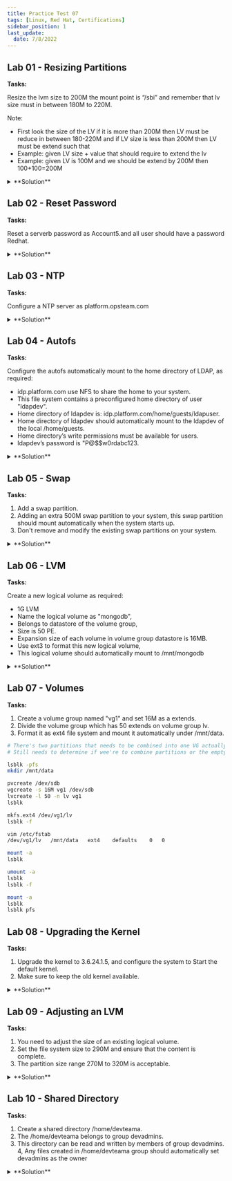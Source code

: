 ```yaml
---
title: Practice Test 07
tags: [Linux, Red Hat, Certifications]
sidebar_position: 1
last_update:
  date: 7/8/2022
---
```


<!-- ***************************************************************************************************************************** -->

<!-- NOTE: If you're going to update this, make sure to comment out "last_update" and "date" in the first few lines. -->

<!-- ***************************************************************************************************************************** -->


## Lab 01 - Resizing Partitions

**Tasks:**

Resize the lvm size to 200M the mount point is “/sbi” and remember that lv size must in
between 180M to 220M.

Note:
- First look the size of the LV if it is more than 200M then LV must be reduce in between 180-220M and if LV size is less than 200M then LV must be extend such that 
- Example: given LV size + value that should require to extend the lv 
- Example: given LV is 100M and we should be extend by 200M then 100+100=200M

<details>
  <summary> **Solution** </summary>


If LV size=100M, extend it to 200M by adding 100:

```bash
# FIrst make sure that there's another disk that's a member of the volume. If there's none, you may need to create a new partition called '/dev/xxx' and then run the 'vgextend'
lsblk 
lsblk -f
umount /sbi 
vgextend vgname /dev/xxx
vgs
lvextend /dev/vgname/lvname -r -L +100M
lvs 
mount -a 
```

If LV size=400M, reduce it to 180M:

```bash
# Note that xfs doesn't support shrinking of volume, only ext4
lsblk 
lsblk -f 

umount /mnt/xxx 
resize2fs /dev/vgname/lvname 180M
e2fsck -f /dev/vgname/lvname 
resize2fs /dev/vgname/lvname 180M
lvreduce -L 180M /dev/vgname/lvname 
vim /etc/fstab
mount -a 
lsblk
lsblk -f
```


</details>




## Lab 02 - Reset Password

**Tasks:**

Reset a serverb password as Account5.and all user should have a password Redhat.

<details>
  <summary> **Solution** </summary>

```bash
sudo su -
reboot 
e
rd.break
mount -o remount,rw /sysroot
chroot /sysroot
passwd root
  redhat 
  redhat
touch /.autorelabel 
exit 
```
 

</details>


## Lab 03 - NTP

**Tasks:**

Configure a NTP server as platform.opsteam.com

<details>
  <summary> **Solution** </summary>

```bash
sudo su -
timedatectl
vim /etc/chrony.conf
  platform.opsteam.com
  :wq!

systemctl enable --now chronyd
systemctl restart chronyd
systemctl status chronyd
timedatectl 
```

</details>



## Lab 04 - Autofs

**Tasks:**

Configure the autofs automatically mount to the home directory of LDAP, as required:
- idp.platform.com use NFS to share the home to your system. 
- This file system contains a preconfigured home directory of user "ldapdev".
- Home directory of ldapdev is: idp.platform.com/home/guests/ldapuser.
- Home directory of ldapdev should automatically mount to the ldapdev of the local /home/guests.
- Home directory’s write permissions must be available for users.
- ldapdev’s password is "P@$$w0rdabc123.

<details>
  <summary> **Solution** </summary>


```bash
sudo su -
systemctl status autofs
yum install -y autofs
systemctl enable --now 
ll /etc/auto*

cd /etc
vim auto.master
	/home/guests	/etc/auto.ldap
cp auto.misc auto.ldap
vim auto.ldap
	ldapdev	-fstype=nfs,rw	idp.platform.com:/home/guests/ldapuser

#restart
systemctl restart autofs
systemctl status autofs

#verify
su - ldapdev
```
 

</details>


## Lab 05 - Swap

**Tasks:**

1. Add a swap partition.
2. Adding an extra 500M swap partition to your system, this swap partition should mount automatically when the system starts up. 
3. Don't remove and modify the existing swap partitions on your system.

<details>
  <summary> **Solution** </summary>


```bash
lsblk 
lsblk -f
fdisk -cu /dev/xxx
n > p > first > last +500M
t > partitionnumber > L > 8e
v > w

mkswap /dev/xxx1
mkdir /mnt/swapdir
vim /etc/fstab
	/dev/xxx1	swap	swap	defaults	0 0
mount -a
lsblk
swapon -a
lsblk -f
free -m
```

</details>


## Lab 06 - LVM

**Tasks:**

Create a new logical volume as required:
- 1G LVM 
- Name the logical volume as "mongodb", 
- Belongs to datastore of the volume group, 
- Size is 50 PE.
- Expansion size of each volume in volume group datastore is 16MB.
- Use ext3 to format this new logical volume, 
- This logical volume should automatically mount to /mnt/mongodb


<details>
  <summary> **Solution** </summary>


```bash
# always check first
lsblk
lsblk -f
sudo su -

# create partition
fdisk -cu /dev/xxx
n > p/e > first > +1G
t > pnum > L > 8e
v > w

# create pv, vg, lv 
pvcreate /dev/xxx1
pvs
vgcreate datastore /dev/xxx1 -s 16M
vgs
lvcreate -l 50 -n mongodb datastore
lvs

# load filesystem
mkfs.ext3 /dev/datastore/mongodb

# create directory and mount persistently
mkdir /mnt/mongodb
vim /etc/fstab
	/dev/datastore/mongodb	/mnt/mongodb	ext3	defaults		0 0
	:wq!
mount -a
mount | grep datastore
lsblk
lsblk -f
df -Th
```
 

</details>


## Lab 07 - Volumes

**Tasks:**

1. Create a volume group named "vg1" and set 16M as a extends.
2. Divide the volume group which has  50 extends on volume group lv.
3. Format it as ext4 file system and mount it automatically under /mnt/data.
 
```bash
# There's two partitions that needs to be combined into one VG actually:  /dev/sdb   /dev/sdc  
# Still needs to determine if wee're to combine partitions or the empty drives

lsblk -pfs 
mkdir /mnt/data

pvcreate /dev/sdb 
vgcreate -s 16M vg1 /dev/sdb 
lvcreate -l 50 -n lv vg1 
lsblk

mkfs.ext4 /dev/vg1/lv 
lsblk -f 

vim /etc/fstab
/dev/vg1/lv   /mnt/data   ext4    defaults    0   0

mount -a
lsblk

umount -a 
lsblk 
lsblk -f 

mount -a 
lsblk 
lsblk pfs 
```

## Lab 08 - Upgrading the Kernel

**Tasks:**

1. Upgrade the kernel to 3.6.24.1.5, and configure the system to Start the default kernel.
2. Make sure to keep the old kernel available.

<details>
  <summary> **Solution** </summary>

```bash
# Check kernel version 
uname -r 
yum update kernel 
uname -r 

# if kernel is still not updated to new version 
sudo yum install  -y kernel 

# then check 
grubby --default-kernel
grubby --info=ALL | grep kernel 
# then get the path for the new kernel 

# then set the new default kernel
grubby --set-default /path/to/new/kernel 
```


</details>

## Lab 09 - Adjusting an LVM

**Tasks:**

1. You need to adjust the size of an existing logical volume.
2. Set the file system size to 290M and ensure that the content is complete.
3. The partition size range 270M to 320M is acceptable.


<details>
  <summary> **Solution** </summary>


```bash
# THIS IS NO EXTEND 
sudo su -
lsblk

# assume we're using /dev/vo/lo, and mounted to /mnt/data
umount /mnt/data
lvresize -rL 290M /dev/vo/lo
lsblk

# re-mount and verify
mount -a
lsblk
```

</details>


## Lab 10 - Shared Directory


**Tasks:**

1. Create a shared directory /home/devteama.
2. The /home/devteama belongs to group devadmins.
3. This directory can be read and written by members of group devadmins. 
4, Any files created in /home/devteama group should automatically set devadmins as the owner

<details>
  <summary> **Solution** </summary>

```bash
sudo su -
grep devadmins. /etc/group

# if group doesnt exist
groupadd devadmins.

mkdir /home/devteama
cd /home 
chown :devadmins. admins 
chmod 2770 admins
```


</details>
